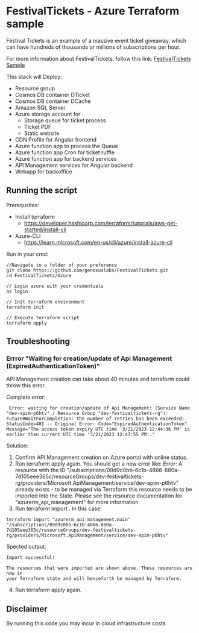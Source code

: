 # FestivalTickets - Azure Terraform sample
Festival Tickets is an example of a massive event ticket giveaway, which can have hundreds of thousands or millions of subscriptions per hour.

For more information about FestivalTickets, follow this link:
[FestivalTickets Sample](https://wiki.genexus.com/commwiki/servlet/wiki?51266,KB%3AFestivalTickets+-+High+Scalability+Sample)

This stack will Deploy:
* Resource group
* Cosmos DB container DTicket
* Cosmos DB container DCache
* Amazon SQL Server
* Azure storage account for
    * Storage queue for ticket process
    * Ticket PDF
    * Static website
* CDN Profile for Angular frontend
* Azure function app to process the Queue
* Azure function app Cron for ticket ruffle
* Azure function app for backend services
* API Management services for Angular backend
* Webapp for backoffice

## Running the script
Prerequsites:
* Install terraform
    * https://developer.hashicorp.com/terraform/tutorials/aws-get-started/install-cli
* Azure-CLI
    * https://learn.microsoft.com/en-us/cli/azure/install-azure-cli

Run in your cmd: 
```
//Navigate to a folder of your preference
git clone https://github.com/genexuslabs/FestivalTickets.git
cd FestivalTickets/Azure

// Login azure with your credentials
az login

// Init terraform environment
terraform init

// Execute terraform script
terraform apply
```

## Troubleshooting
### Errror "Waiting for creation/update of Api Management (ExpiredAuthenticationToken)"
API Management creation can take about 40 minutes and terraform could throw this error.

Complete error:

```
 Error: waiting for creation/update of Api Management: (Service Name "dev-apim-p6htv" / Resource Group "dev-festivaltickets-rg"): Future#WaitForCompletion: the number of retries has been exceeded: StatusCode=401 -- Original Error: Code="ExpiredAuthenticationToken" Message="The access token expiry UTC time '3/21/2023 12:44:36 PM' is earlier than current UTC time '3/21/2023 12:47:55 PM'."
``` 

Solution:

1. Confirm API Management creation on Azure portal with online status.
2. Run terraform apply again. You should get a new error like:
    Error: A resource with the ID "/subscriptions/09d9c0bb-6c1b-4866-880a-7d105eee365c/resourceGroups/dev-festivaltickets-rg/providers/Microsoft.ApiManagement/service/dev-apim-p6htv" already exists - to be managed via Terraform this resource needs to be imported into the State. Please see the resource documentation for "azurerm_api_management" for more information.
3. Run terraform import <resource> <id>. In this case:

```
terraform import "azurerm_api_management.main" "/subscriptions/09d9c0bb-6c1b-4866-880a-7d105eee365c/resourceGroups/dev-festivaltickets-rg/providers/Microsoft.ApiManagement/service/dev-apim-p6htv"
```

Spected output:

```
Import successful!

The resources that were imported are shown above. These resources are now in
your Terraform state and will henceforth be managed by Terraform.
```
4. Run terraform apply again.

## Disclaimer
By running this code you may incur in cloud infrastructure costs.